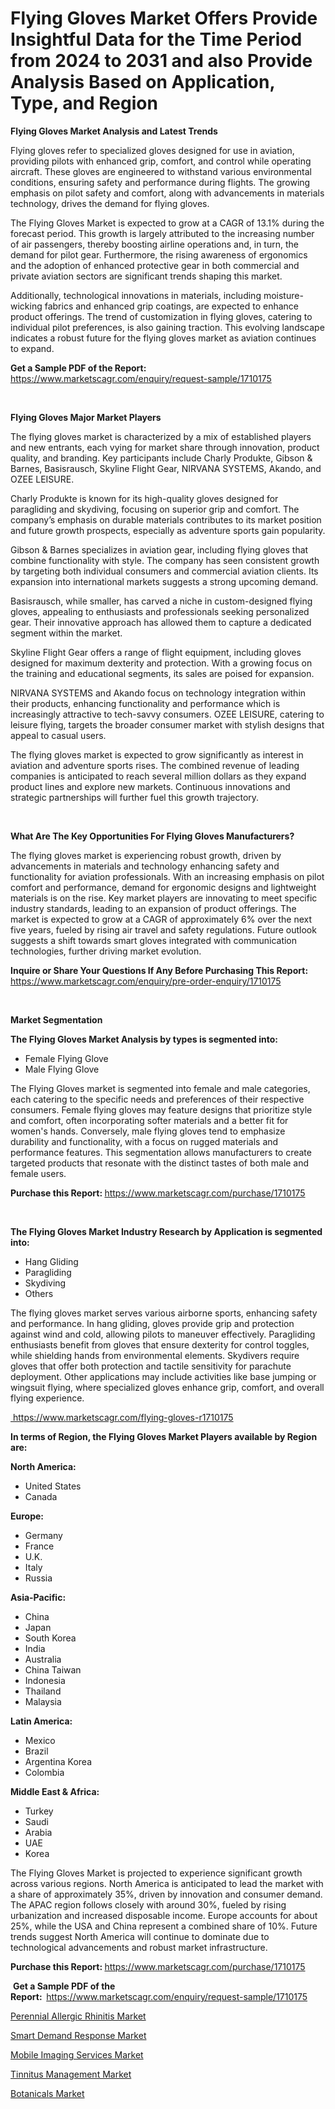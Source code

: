 <p><h1>Flying Gloves Market Offers Provide Insightful Data for the Time Period from 2024 to 2031 and also Provide Analysis Based on Application, Type, and Region</h1></p><p><strong>Flying Gloves Market Analysis and Latest Trends</strong></p>
<p><p>Flying gloves refer to specialized gloves designed for use in aviation, providing pilots with enhanced grip, comfort, and control while operating aircraft. These gloves are engineered to withstand various environmental conditions, ensuring safety and performance during flights. The growing emphasis on pilot safety and comfort, along with advancements in materials technology, drives the demand for flying gloves.</p><p>The Flying Gloves Market is expected to grow at a CAGR of 13.1% during the forecast period. This growth is largely attributed to the increasing number of air passengers, thereby boosting airline operations and, in turn, the demand for pilot gear. Furthermore, the rising awareness of ergonomics and the adoption of enhanced protective gear in both commercial and private aviation sectors are significant trends shaping this market.</p><p>Additionally, technological innovations in materials, including moisture-wicking fabrics and enhanced grip coatings, are expected to enhance product offerings. The trend of customization in flying gloves, catering to individual pilot preferences, is also gaining traction. This evolving landscape indicates a robust future for the flying gloves market as aviation continues to expand.</p></p>
<p><strong>Get a Sample PDF of the Report:&nbsp;</strong> <a href="https://www.marketscagr.com/enquiry/request-sample/1710175?utm_campaign=1610&utm_medium=2&utm_source=Github&utm_content=ia&utm_term=22102024&utm_id=flying-gloves">https://www.marketscagr.com/enquiry/request-sample/1710175</a></p>
<p>&nbsp;</p>
<p><strong>Flying Gloves Major Market Players</strong></p>
<p><p>The flying gloves market is characterized by a mix of established players and new entrants, each vying for market share through innovation, product quality, and branding. Key participants include Charly Produkte, Gibson & Barnes, Basisrausch, Skyline Flight Gear, NIRVANA SYSTEMS, Akando, and OZEE LEISURE.</p><p>Charly Produkte is known for its high-quality gloves designed for paragliding and skydiving, focusing on superior grip and comfort. The company’s emphasis on durable materials contributes to its market position and future growth prospects, especially as adventure sports gain popularity.</p><p>Gibson & Barnes specializes in aviation gear, including flying gloves that combine functionality with style. The company has seen consistent growth by targeting both individual consumers and commercial aviation clients. Its expansion into international markets suggests a strong upcoming demand.</p><p>Basisrausch, while smaller, has carved a niche in custom-designed flying gloves, appealing to enthusiasts and professionals seeking personalized gear. Their innovative approach has allowed them to capture a dedicated segment within the market.</p><p>Skyline Flight Gear offers a range of flight equipment, including gloves designed for maximum dexterity and protection. With a growing focus on the training and educational segments, its sales are poised for expansion.</p><p>NIRVANA SYSTEMS and Akando focus on technology integration within their products, enhancing functionality and performance which is increasingly attractive to tech-savvy consumers. OZEE LEISURE, catering to leisure flying, targets the broader consumer market with stylish designs that appeal to casual users.</p><p>The flying gloves market is expected to grow significantly as interest in aviation and adventure sports rises. The combined revenue of leading companies is anticipated to reach several million dollars as they expand product lines and explore new markets. Continuous innovations and strategic partnerships will further fuel this growth trajectory.</p></p>
<p>&nbsp;</p>
<p><strong>What Are The Key Opportunities For Flying Gloves Manufacturers?</strong></p>
<p><p>The flying gloves market is experiencing robust growth, driven by advancements in materials and technology enhancing safety and functionality for aviation professionals. With an increasing emphasis on pilot comfort and performance, demand for ergonomic designs and lightweight materials is on the rise. Key market players are innovating to meet specific industry standards, leading to an expansion of product offerings. The market is expected to grow at a CAGR of approximately 6% over the next five years, fueled by rising air travel and safety regulations. Future outlook suggests a shift towards smart gloves integrated with communication technologies, further driving market evolution.</p></p>
<p><strong>Inquire or Share Your Questions If Any Before Purchasing This Report:</strong> <a href="https://www.marketscagr.com/enquiry/pre-order-enquiry/1710175?utm_campaign=1610&utm_medium=2&utm_source=Github&utm_content=ia&utm_term=22102024&utm_id=flying-gloves">https://www.marketscagr.com/enquiry/pre-order-enquiry/1710175</a></p>
<p>&nbsp;</p>
<p><strong>Market Segmentation</strong></p>
<p><strong>The Flying Gloves Market Analysis by types is segmented into:</strong></p>
<p><ul><li>Female Flying Glove</li><li>Male Flying Glove</li></ul></p>
<p><p>The Flying Gloves market is segmented into female and male categories, each catering to the specific needs and preferences of their respective consumers. Female flying gloves may feature designs that prioritize style and comfort, often incorporating softer materials and a better fit for women's hands. Conversely, male flying gloves tend to emphasize durability and functionality, with a focus on rugged materials and performance features. This segmentation allows manufacturers to create targeted products that resonate with the distinct tastes of both male and female users.</p></p>
<p><strong>Purchase this Report:&nbsp;</strong><a href="https://www.marketscagr.com/purchase/1710175?utm_campaign=1610&utm_medium=2&utm_source=Github&utm_content=ia&utm_term=22102024&utm_id=flying-gloves">https://www.marketscagr.com/purchase/1710175</a></p>
<p>&nbsp;</p>
<p><strong>The Flying Gloves Market Industry Research by Application is segmented into:</strong></p>
<p><ul><li>Hang Gliding</li><li>Paragliding</li><li>Skydiving</li><li>Others</li></ul></p>
<p><p>The flying gloves market serves various airborne sports, enhancing safety and performance. In hang gliding, gloves provide grip and protection against wind and cold, allowing pilots to maneuver effectively. Paragliding enthusiasts benefit from gloves that ensure dexterity for control toggles, while shielding hands from environmental elements. Skydivers require gloves that offer both protection and tactile sensitivity for parachute deployment. Other applications may include activities like base jumping or wingsuit flying, where specialized gloves enhance grip, comfort, and overall flying experience.</p></p>
<p><a href="https://www.marketscagr.com/flying-gloves-r1710175?utm_campaign=1610&utm_medium=2&utm_source=Github&utm_content=ia&utm_term=22102024&utm_id=flying-gloves">&nbsp;https://www.marketscagr.com/flying-gloves-r1710175</a></p>
<p><strong>In terms of Region, the Flying Gloves Market Players available by Region are:</strong></p>
<p>
    <p> <strong> North America: </strong>
        <ul>
            <li>United States</li>
            <li>Canada</li>
        </ul>
        </p> 
    <p> <strong> Europe: </strong>
        <ul>
            <li>Germany</li>
            <li>France</li>
            <li>U.K.</li>
            <li>Italy</li>
            <li>Russia</li>
        </ul>
        </p> 
    <p> <strong> Asia-Pacific: </strong>
        <ul>
            <li>China</li>
            <li>Japan</li>
            <li>South Korea</li>
            <li>India</li>
            <li>Australia</li>
            <li>China Taiwan</li>
            <li>Indonesia</li>
            <li>Thailand</li>
            <li>Malaysia</li>
        </ul>
        </p> 
    <p> <strong> Latin America: </strong>
        <ul>
            <li>Mexico</li>
            <li>Brazil</li>
            <li>Argentina Korea</li>
            <li>Colombia</li>
        </ul>
        </p> 
    <p> <strong> Middle East & Africa: </strong>
        <ul>
            <li>Turkey</li>
            <li>Saudi</li>
            <li>Arabia</li>
            <li>UAE</li>
            <li>Korea</li>
        </ul>
    </p>
    </p>
<p><p>The Flying Gloves Market is projected to experience significant growth across various regions. North America is anticipated to lead the market with a share of approximately 35%, driven by innovation and consumer demand. The APAC region follows closely with around 30%, fueled by rising urbanization and increased disposable income. Europe accounts for about 25%, while the USA and China represent a combined share of 10%. Future trends suggest North America will continue to dominate due to technological advancements and robust market infrastructure.</p></p>
<p><strong>Purchase this Report: </strong><a href="https://www.marketscagr.com/purchase/1710175?utm_campaign=1610&utm_medium=2&utm_source=Github&utm_content=ia&utm_term=22102024&utm_id=flying-gloves">https://www.marketscagr.com/purchase/1710175</a></p>
<p>&nbsp;<strong>Get a Sample PDF of the Report:&nbsp;&nbsp;</strong><a href="https://www.marketscagr.com/enquiry/request-sample/1710175?utm_campaign=1610&utm_medium=2&utm_source=Github&utm_content=ia&utm_term=22102024&utm_id=flying-gloves">https://www.marketscagr.com/enquiry/request-sample/1710175</a></p>
<p><strong></strong></p>
<p><p><a href="https://www.linkedin.com/pulse/in-depth-perennial-allergic-rhinitis-market-review-size-vvgie?utm_campaign=1610&utm_medium=2&utm_source=Github&utm_content=ia&utm_term=22102024&utm_id=flying-gloves">Perennial Allergic Rhinitis Market</a></p><p><a href="https://www.linkedin.com/pulse/smart-demand-response-market-segmentation-in-depth-analysis-u3cge?utm_campaign=1610&utm_medium=2&utm_source=Github&utm_content=ia&utm_term=22102024&utm_id=flying-gloves">Smart Demand Response Market</a></p><p><a href="https://www.linkedin.com/pulse/global-perspectives-mobile-imaging-services-market-trends-tv0ue?utm_campaign=1610&utm_medium=2&utm_source=Github&utm_content=ia&utm_term=22102024&utm_id=flying-gloves">Mobile Imaging Services Market</a></p><p><a href="https://www.linkedin.com/pulse/tinnitus-management-market-size-type-product-global-industry-xwpse?utm_campaign=1610&utm_medium=2&utm_source=Github&utm_content=ia&utm_term=22102024&utm_id=flying-gloves">Tinnitus Management Market</a></p><p><a href="https://www.linkedin.com/pulse/emerging-trends-botanicals-market-detailed-overview-applications-k10qc?utm_campaign=1610&utm_medium=2&utm_source=Github&utm_content=ia&utm_term=22102024&utm_id=flying-gloves">Botanicals Market</a></p></p>